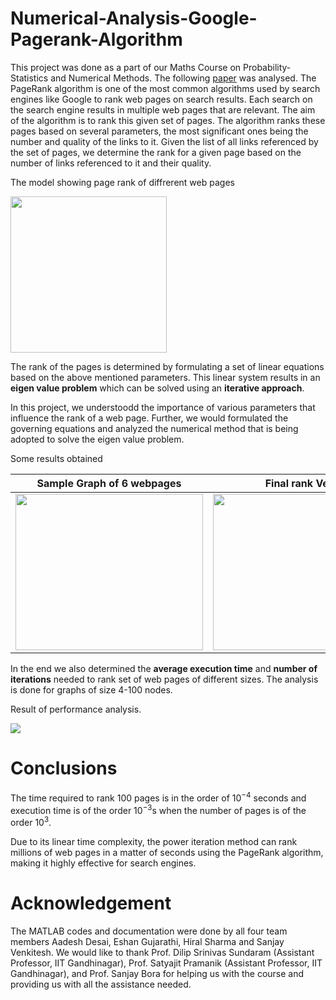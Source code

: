 # Numerical-Analysis-Google-Pagerank-Algorithm

This project was done as a part of our Maths Course on Probability-Statistics and Numerical Methods. The following [paper](https://en.wikipedia.org/wiki/PageRank) was analysed.
The PageRank algorithm is one of the most common algorithms used by search engines like Google to rank web pages on search results. Each search on the search engine results in multiple web pages that are relevant. The aim of the algorithm is to rank this given set of pages. The algorithm ranks these pages based on several parameters, the most significant ones being the number and quality of the links to it. Given the list of all links referenced by the set of pages, we determine the rank for a given page based on the number of links referenced to it and their quality.

The model showing page rank of diffrerent web pages

<img src=https://user-images.githubusercontent.com/68186100/129362909-2dd229e0-a1da-42de-bd3e-52f60fc7ee69.png width="250" height="250">

The rank of the pages is determined by formulating a set of linear equations based on the above mentioned parameters. This linear system results in an **eigen value problem** which can be solved using an **iterative approach**.

In this project, we understoodd the importance of various parameters that influence the rank of a web page. Further, we would formulated the governing equations and analyzed the numerical method that is being adopted to solve the eigen value problem. 

Some results obtained

Sample Graph of 6 webpages |  Final rank Vector
:-------------------------:|:-------------------------:
<img src=https://user-images.githubusercontent.com/68186100/129362583-a1a0200e-d691-4cb1-a61f-d53f0c4695d2.png width="300" height="250"> |<img src=https://user-images.githubusercontent.com/68186100/129362697-43c16c03-d230-4c81-a92a-c103ad9512eb.png width="300" height="250">



In the end we also determined the **average execution time** and **number of iterations** needed to rank set of web pages of different sizes. The analysis is done for graphs of size 4-100 nodes.

Result of performance analysis.

<img src=https://user-images.githubusercontent.com/68186100/129362229-cb1c1519-3d8f-4522-9b29-61da9a7cb600.png>

# Conclusions

The time required to rank 100 pages is in the order of 10<sup>−4</sup> seconds and execution time is of the order 10<sup>−3</sup>s when the number of pages is of the order 10<sup>3</sup>.

Due to its linear time complexity, the power iteration method can rank millions of web pages in a matter of seconds using the PageRank algorithm, making it highly effective for search engines.



# Acknowledgement

The MATLAB codes and documentation were done by all four team members Aadesh Desai, Eshan Gujarathi, Hiral Sharma and Sanjay Venkitesh. We would like to thank Prof. Dilip Srinivas Sundaram (Assistant Professor, IIT Gandhinagar), Prof. Satyajit Pramanik (Assistant Professor, IIT Gandhinagar), and Prof. Sanjay Bora for helping us with the course and providing us with all the assistance needed.
